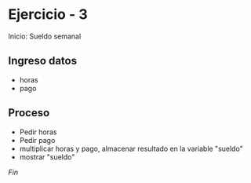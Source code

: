 # Ejercicio - 3

Inicio: Sueldo semanal

## Ingreso datos
- horas
- pago

## Proceso

- Pedir horas
- Pedir pago
- multiplicar horas y pago, almacenar resultado en la variable "sueldo"
- mostrar "sueldo"

*Fin*
